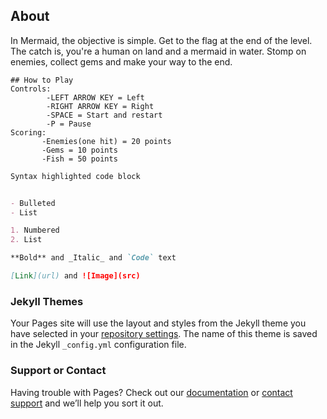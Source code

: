 ## About
In Mermaid, the objective is simple. Get to the flag at the end of the level. The catch is, you're a human on land and a mermaid in water. Stomp on enemies, collect gems and make your way to the end. 

```
## How to Play
Controls:
        -LEFT ARROW KEY = Left
        -RIGHT ARROW KEY = Right
        -SPACE = Start and restart
        -P = Pause
Scoring:
       -Enemies(one hit) = 20 points
       -Gems = 10 points
       -Fish = 50 points
```

```markdown
Syntax highlighted code block


- Bulleted
- List

1. Numbered
2. List

**Bold** and _Italic_ and `Code` text

[Link](url) and ![Image](src)
```


### Jekyll Themes

Your Pages site will use the layout and styles from the Jekyll theme you have selected in your [repository settings](https://github.com/SmolPocketChange/Mermaid/settings). The name of this theme is saved in the Jekyll `_config.yml` configuration file.

### Support or Contact

Having trouble with Pages? Check out our [documentation](https://help.github.com/categories/github-pages-basics/) or [contact support](https://github.com/contact) and we’ll help you sort it out.
